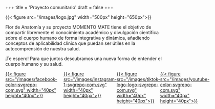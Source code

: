 +++
title = 'Proyecto comunitario'
draft = false
+++

{{< figure src="/images/logo.jpg" width="500px" height="650px">}}

<div class="text-box-center">

Flor de Anatomía y su proyecto MOMENTO MATE tiene el objetivo de compartir libremente el conocimiento académico y divulgación científica sobre el cuerpo humano de forma integrativa y dinámica, añadiendo conceptos de aplicabilidad clínica que puedan ser útiles en la autocomprensión de nuestra salud.

¡Te espero! Para que juntos descubramos una nueva forma de entender el cuerpo humano y su salud.

</div>

<div style="display: flex; align-items: flex-start;">
    <div style="flex: 1; margin-right: 20px;">
        <a href="https://www.facebook.com/FlorDeAnatomia" target="_blank" rel="noopener noreferrer">
            {{< figure src="/images/facebook-color-svgrepo-com.svg" width="40px" height="40px">}}
        </a>
    </div>
    <div style="flex:1;">
        <a href="www.instagram.com/flordeanatomia" target="_blank" rel="noopener noreferrer">
            {{< figure src="/images/instagram-1-svgrepo-com.svg" width="40px" height="40px">}}
        </a>
    </div>
    <div style="flex:1;">
        <a href="https://www.tiktok.com/@flor_de_anatomia" target="_blank" rel="noopener noreferrer">
            {{< figure src="/images/tiktok-logo-logo-svgrepo-com.svg" width="40px" height="40px">}}
        </a>
    </div>
    <div style="flex:1;">
        <a href="https://youtube.com/channel/UCttmFf0pB3eHjvZAS8m1eKA" target="_blank" rel="noopener noreferrer">
            {{< figure src="/images/youtube-color-svgrepo-com.svg" width="40px" height="40px">}}
        </a>
    </div>

</div>